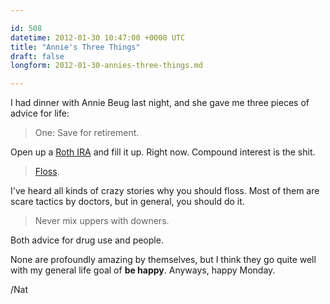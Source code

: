```yaml
---

id: 508
datetime: 2012-01-30 10:47:00 +0000 UTC
title: "Annie's Three Things"
draft: false
longform: 2012-01-30-annies-three-things.md

---
```


I had dinner with Annie Beug last night, and she gave me three pieces of advice for life:

 > One: Save for retirement.

Open up a [Roth IRA][roth] and fill it up. Right now. Compound interest is the shit.

 > [Floss][floss].

I've heard all kinds of crazy stories why you should floss. Most of them are scare tactics by doctors, but in general, you should do it.

 > Never mix uppers with downers.

Both advice for drug use and people.

None are profoundly amazing by themselves, but I think they go quite well with my general life goal of __be happy__. Anyways, happy Monday.

/Nat

[roth]: http://en.wikipedia.org/wiki/Roth_IRA
[floss]: http://en.wikipedia.org/wiki/Dental_floss#Benefits 

